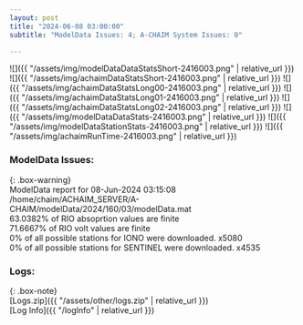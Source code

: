 ```yaml
---
layout: post
title: "2024-06-08 03:00:00"
subtitle: "ModelData Issues: 4; A-CHAIM System Issues: 0"

---
```


![]({{ "/assets/img/modelDataDataStatsShort-2416003.png" | relative_url }})
![]({{ "/assets/img/achaimDataStatsShort-2416003.png" | relative_url }})
![]({{ "/assets/img/achaimDataStatsLong00-2416003.png" | relative_url }})
![]({{ "/assets/img/achaimDataStatsLong01-2416003.png" | relative_url }})
![]({{ "/assets/img/achaimDataStatsLong02-2416003.png" | relative_url }})
![]({{ "/assets/img/modelDataDataStats-2416003.png" | relative_url }})
![]({{ "/assets/img/modelDataStationStats-2416003.png" | relative_url }})
![]({{ "/assets/img/achaimRunTime-2416003.png" | relative_url }})


### ModelData Issues:  
  
{: .box-warning}  
 ModelData report for 08-Jun-2024 03:15:08   
 /home/chaim/ACHAIM_SERVER/A-CHAIM/modelData/2024/160/03/modelData.mat   
 63.0382% of RIO absoprtion values are finite   
 71.6667% of RIO volt values are finite   
 0% of all possible stations for IONO were downloaded. x5080   
 0% of all possible stations for SENTINEL were downloaded. x4535   
  


### Logs:  
  
{: .box-note}  
[Logs.zip]({{ "/assets/other/logs.zip" | relative_url }})  
[Log Info]({{ "/logInfo" | relative_url }})  
